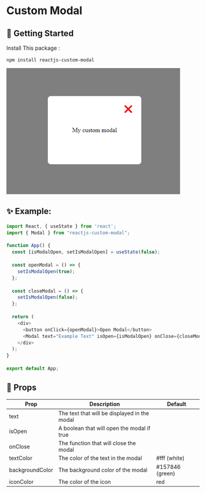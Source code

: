 # Custom Modal

## 🚀 Getting Started

Install This package :
```
npm install reactjs-custom-modal
```

![Screenshot](./src/assets/screenshot.png)

## ✨ Example:
```js
import React, { useState } from 'react';
import { Modal } from "reactjs-custom-modal";

function App() {
  const [isModalOpen, setIsModalOpen] = useState(false);

  const openModal = () => {
    setIsModalOpen(true);
  };

  const closeModal = () => {
    setIsModalOpen(false);
  };

  return (
    <div>
      <button onClick={openModal}>Open Modal</button>
      <Modal text="Example Text" isOpen={isModalOpen} onClose={closeModal} textColor="#fff" backgroundColor="#157846" iconColor="red"/>
    </div>
  );
}

export default App;
```

## 📌 Props

| Prop              | Description                                   | Default     |     
|-------------------|-----------------------------------------------|-------------|
| text              | The text that will be displayed in the modal |             |
| isOpen            | A boolean that will open the modal if true   |             |
| onClose           | The function that will close the modal       |             |
| textColor         | The color of the text in the modal           | #fff (white)|
| backgroundColor   | The background color of the modal             | #157846 (green) |
| iconColor   | The color of the icon            | red |